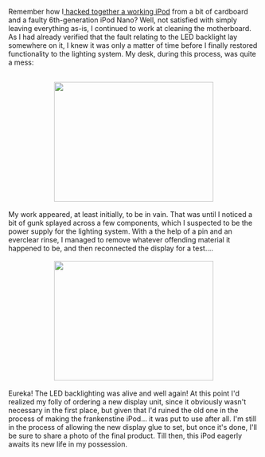 

Remember how I<a href="http://blog.christopherkuzma.com/2013/07/building-fpod-franken-ipod.html" target="_blank"> hacked together a working iPod</a> from a bit of cardboard and a faulty 6th-generation iPod Nano? Well, not satisfied with simply leaving everything as-is, I continued to work at cleaning the motherboard. As I had already verified that the fault relating to the LED backlight lay somewhere on it, I knew it was only a matter of time before I finally restored functionality to the lighting system. My desk, during this process, was quite a mess:<br /><div><br /></div><div class="separator" style="clear: both; text-align: center;"><a href="http://1.bp.blogspot.com/-nvgQg5Hg8HI/UgQneKwgtgI/AAAAAAAAD0Q/bRT8sOLJDGQ/s1600/IMG_20130807_172839.jpg" imageanchor="1" style="margin-left: 1em; margin-right: 1em;"><img border="0" height="240" src="http://1.bp.blogspot.com/-nvgQg5Hg8HI/UgQneKwgtgI/AAAAAAAAD0Q/bRT8sOLJDGQ/s320/IMG_20130807_172839.jpg" width="320" /></a></div><div><br /></div><div>My work appeared, at least initially, to be in vain. That was until I noticed a bit of gunk splayed across a few components, which I suspected to be the power supply for the lighting system. With a the help of a pin and an everclear rinse, I managed to remove whatever offending material it happened to be, and then reconnected the display for a test....<br /><a name='more'></a></div><div><br /></div><div class="separator" style="clear: both; text-align: center;"><a href="http://1.bp.blogspot.com/-kQeIUW2GAZ8/UgQn7vf7gqI/AAAAAAAAD0Y/OsF92u9Iv2M/s1600/IMG_20130807_163542.jpg" imageanchor="1" style="margin-left: 1em; margin-right: 1em;"><img border="0" height="240" src="http://1.bp.blogspot.com/-kQeIUW2GAZ8/UgQn7vf7gqI/AAAAAAAAD0Y/OsF92u9Iv2M/s320/IMG_20130807_163542.jpg" width="320" /></a></div><div><br /></div><div>Eureka! The LED backlighting was alive and well again! At this point I'd realized my folly of ordering a new display unit, since it obviously wasn't necessary in the first place, but given that I'd ruined the old one in the process of making the frankenstine iPod... it was put to use after all. I'm still in the process of allowing the new display glue to set, but once it's done, I'll be sure to share a photo of the final product. Till then, this iPod eagerly awaits its new life in my possession.</div>